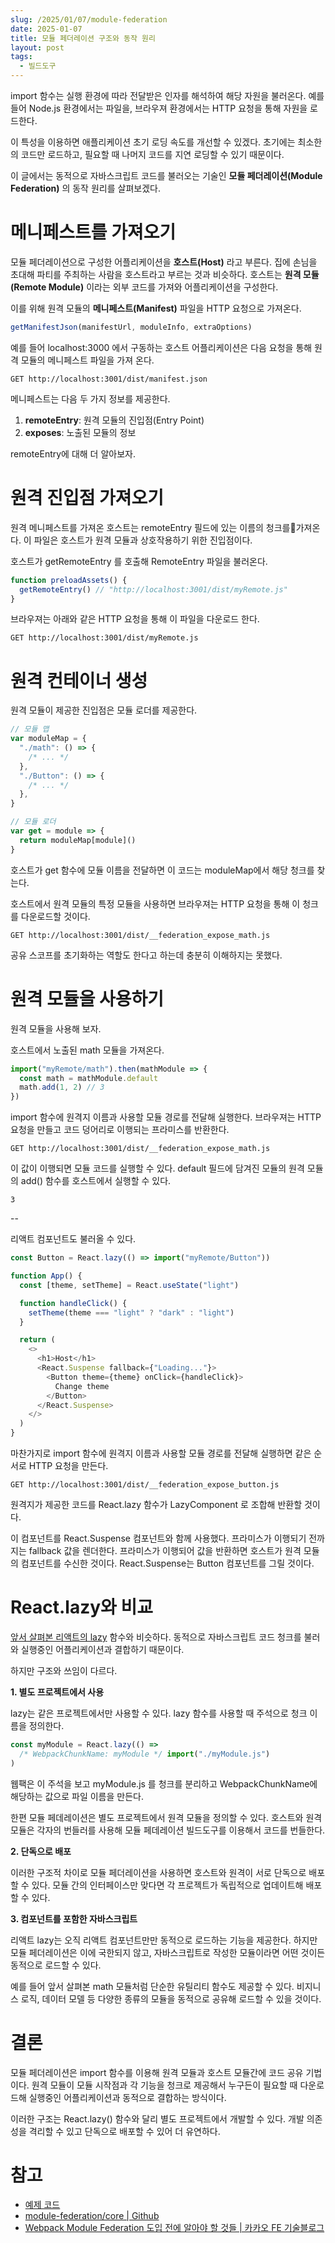 ```yaml
---
slug: /2025/01/07/module-federation
date: 2025-01-07
title: 모듈 페더레이션 구조와 동작 원리
layout: post
tags:
  - 빌드도구
---
```


import 함수는 실행 환경에 따라 전달받은 인자를 해석하여 해당 자원을 불러온다. 예를 들어 Node.js 환경에서는 파일을, 브라우져 환경에서는 HTTP 요청을 통해 자원을 로드한다.

이 특성을 이용하면 애플리케이션 초기 로딩 속도를 개선할 수 있겠다. 초기에는 최소한의 코드만 로드하고, 필요할 때 나머지 코드를 지연 로딩할 수 있기 때문이다.

이 글에서는 동적으로 자바스크립트 코드를 불러오는 기술인 **모듈 페더레이션(Module Federation)** 의 동작 원리를 살펴보겠다.

# 메니페스트를 가져오기

모듈 페더레이션으로 구성한 어플리케이션을 **호스트(Host)** 라고 부른다. 집에 손님을 초대해 파티를 주최하는 사람을 호스트라고 부르는 것과 비슷하다. 호스트는 **원격 모듈(Remote Module)** 이라는 외부 코드를 가져와 어플리케이션을 구성한다.

이를 위해 원격 모듈의 **메니페스트(Manifest)** 파일을 HTTP 요청으로 가져온다.

```js
getManifestJson(manifestUrl, moduleInfo, extraOptions)
```

예를 들어 localhost:3000 에서 구동하는 호스트 어플리케이션은 다음 요청을 통해 원격 모듈의 메니페스트 파일을 가져 온다.

```
GET http://localhost:3001/dist/manifest.json
```

메니페스트는 다음 두 가지 정보를 제공한다.

1. **remoteEntry**: 원격 모듈의 진입점(Entry Point)
2. **exposes**: 노출된 모듈의 정보

remoteEntry에 대해 더 알아보자.

# 원격 진입점 가져오기

원격 메니페스트를 가져온 호스트는 remoteEntry 필드에 있는 이름의 청크를가져온다. 이 파일은 호스트가 원격 모듈과 상호작용하기 위한 진입점이다.

호스트가 getRemoteEntry 를 호출해 RemoteEntry 파일을 불러온다.

```js
function preloadAssets() {
  getRemoteEntry() // "http://localhost:3001/dist/myRemote.js"
}
```

브라우져는 아래와 같은 HTTP 요청을 통해 이 파일을 다운로드 한다.

```
GET http://localhost:3001/dist/myRemote.js
```

# 원격 컨테이너 생성

원격 모듈이 제공한 진입점은 모듈 로더를 제공한다.

```js
// 모듈 맵
var moduleMap = {
  "./math": () => {
    /* ... */
  },
  "./Button": () => {
    /* ... */
  },
}

// 모듈 로더
var get = module => {
  return moduleMap[module]()
}
```

호스트가 get 함수에 모듈 이름을 전달하면 이 코드는 moduleMap에서 해당 청크를 찾는다.

호스트에서 원격 모듈의 특정 모듈을 사용하면 브라우져는 HTTP 요청을 통해 이 청크를 다운로드할 것이다.

```
GET http://localhost:3001/dist/__federation_expose_math.js
```

공유 스코프를 초기화하는 역할도 한다고 하는데 충분히 이해하지는 못했다.

# 원격 모듈을 사용하기

원격 모듈을 사용해 보자.

호스트에서 노출된 math 모듈을 가져온다.

```js
import("myRemote/math").then(mathModule => {
  const math = mathModule.default
  math.add(1, 2) // 3
})
```

import 함수에 원격지 이름과 사용할 모듈 경로를 전달해 실행한다. 브라우져는 HTTP 요청을 만들고 코드 덩어리로 이행되는 프라미스를 반환한다.

```
GET http://localhost:3001/dist/__federation_expose_math.js
```

이 값이 이행되면 모듈 코드를 실행할 수 있다. default 필드에 담겨진 모듈의 원격 모듈의 add() 함수를 호스트에서 실행할 수 있다.

```
3
```

--

리액트 컴포넌트도 불러올 수 있다.

```js
const Button = React.lazy(() => import("myRemote/Button"))

function App() {
  const [theme, setTheme] = React.useState("light")

  function handleClick() {
    setTheme(theme === "light" ? "dark" : "light")
  }

  return (
    <>
      <h1>Host</h1>
      <React.Suspense fallback={"Loading..."}>
        <Button theme={theme} onClick={handleClick}>
          Change theme
        </Button>
      </React.Suspense>
    </>
  )
}
```

마찬가지로 import 함수에 원격지 이름과 사용할 모듈 경로를 전달해 실행하면 같은 순서로 HTTP 요청을 만든다.

```
GET http://localhost:3001/dist/__federation_expose_button.js
```

원격지가 제공한 코드를 React.lazy 함수가 LazyComponent 로 조합해 반환할 것이다.

이 컴포넌트를 React.Suspense 컴포넌트와 함께 사용했다. 프라미스가 이행되기 전까지는 fallback 값을 렌더한다. 프라미스가 이행되어 값을 반환하면 호스트가 원격 모듈의 컴포넌트를 수신한 것이다. React.Suspense는 Button 컴포넌트를 그릴 것이다.

# React.lazy와 비교

[앞서 살펴본 리액트의 lazy](/2024/12/18/react-lazy) 함수와 비슷하다. 동적으로 자바스크립트 코드 청크를 불러와 실행중인 어플리케이션과 결합하기 때문이다.

하지만 구조와 쓰임이 다르다.

**1. 별도 프로젝트에서 사용**

lazy는 같은 프로젝트에서만 사용할 수 있다. lazy 함수를 사용할 때 주석으로 청크 이름을 정의한다.

```js
const myModule = React.lazy(() =>
  /* WebpackChunkName: myModule */ import("./myModule.js")
)
```

웹팩은 이 주석을 보고 myModule.js 를 청크를 분리하고 WebpackChunkName에 해당하는 값으로 파일 이름을 만든다.

한편 모듈 페데레이션은 별도 프로젝트에서 원격 모듈을 정의할 수 있다. 호스트와 원격 모듈은 각자의 번들러를 사용해 모듈 페데레이션 빌드도구를 이용해서 코드를 번들한다.

**2. 단독으로 배포**

이러한 구조적 차이로 모듈 페더레이션을 사용하면 호스트와 원격이 서로 단독으로 배포할 수 있다. 모듈 간의 인터페이스만 맞다면 각 프로젝트가 독립적으로 업데이트해 배포할 수 있다.

**3. 컴포넌트를 포함한 자바스크립트**

리액트 lazy는 오직 리액트 컴포넌트만만 동적으로 로드하는 기능을 제공한다. 하지만 모듈 페더레이션은 이에 국한되지 않고, 자바스크립트로 작성한 모듈이라면 어떤 것이든 동적으로 로드할 수 있다.

예를 들어 앞서 살펴본 math 모듈처럼 단순한 유틸리티 함수도 제공할 수 있다. 비지니스 로직, 데이터 모델 등 다양한 종류의 모듈을 동적으로 공유해 로드할 수 있을 것이다.

# 결론

모듈 페더레이션은 import 함수를 이용해 원격 모듈과 호스트 모듈간에 코드 공유 기법이다. 원격 모듈이 모듈 시작점과 각 기능을 청크로 제공해서 누구든이 필요할 때 다운로드해 실행중인 어플리케이션과 동적으로 결합하는 방식이다.

이러한 구조는 React.lazy() 함수와 달리 별도 프로젝트에서 개발할 수 있다. 개발 의존성을 격리할 수 있고 단독으로 배포할 수 있어 더 유연하다.

# 참고

- [예제 코드](https://github.com/jeonghwan-kim/jeonghwan-kim.github.io-examples/tree/main/2025-01-02-module-federation)
- [module-federation/core | Github](https://github.com/module-federation/core)
- [Webpack Module Federation 도입 전에 알아야 할 것들 | 카카오 FE 기술블로그](https://fe-developers.kakaoent.com/2022/220623-webpack-module-federation/)
